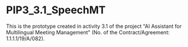 # PIP3_3.1_SpeechMT

This is the prototype created in activity 3.1 of the project "AI Assistant for Multilingual Meeting Management" (No. of the Contract/Agreement: 1.1.1.1/19/A/082).